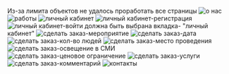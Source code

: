 
Из-за лимита объектов не удалось проработать все страницы
![о нас](https://pp.userapi.com/c636416/v636416710/5e58d/QL61tQbrNYM.jpg)
![работы](https://pp.userapi.com/c636416/v636416710/5e59b/c3XvmQ1D1Ko.jpg)
![личный кабинет](https://pp.userapi.com/c636416/v636416710/5e578/v0hCzFWlQIU.jpg)
![личный кабинет-регистрация](https://pp.userapi.com/c636416/v636416710/5e5a2/XZoPuJ4_ZlE.jpg)
![личный кабинет-войти](https://pp.userapi.com/c636416/v636416710/5e555/FOgHtV2qNBk.jpg)
должна быть выбрана вкладка- "личный кабинет"
![сделать заказ-мероприятие](https://pp.userapi.com/c636416/v636416710/5e57f/CHM9MWkO6Go.jpg)
![сделать заказ-дата](https://pp.userapi.com/c636416/v636416710/5e55c/8MF-_NHcSRQ.jpg)
![сделать заказ-кол-во людей](https://pp.userapi.com/c636416/v636416710/5e563/KENSwcpbbwo.jpg)
![сделать заказ-место проведения](https://pp.userapi.com/c636416/v636416710/5e586/fBmwIb8emyA.jpg)
![сделать заказ-освещение в СМИ](https://pp.userapi.com/c636416/v636416710/5e594/dklTXdRyiIE.jpg)
![сделать заказ-ценовое ограничение](https://pp.userapi.com/c636416/v636416710/5e5b7/mDSjzAX6Tlk.jpg)
![сделать заказ-услуги](https://pp.userapi.com/c636416/v636416710/5e5b0/J_J_pR2sVWE.jpg)
![сделать заказ-комментарий](https://pp.userapi.com/c636416/v636416710/5e56a/MFqqpBBFZGw.jpg)
![контакты](https://pp.userapi.com/c636416/v636416710/5e571/6TMm9A2Szsk.jpg)
